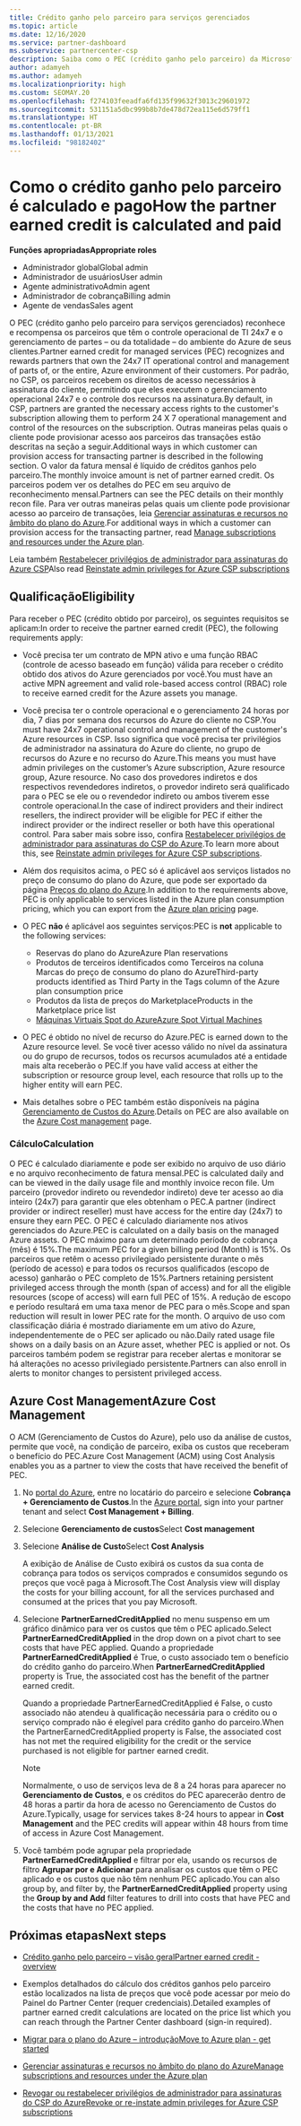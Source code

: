 ```yaml
---
title: Crédito ganho pelo parceiro para serviços gerenciados
ms.topic: article
ms.date: 12/16/2020
ms.service: partner-dashboard
ms.subservice: partnercenter-csp
description: Saiba como o PEC (crédito ganho pelo parceiro) da Microsoft para serviços gerenciados é calculado e pago, além de como garantir que você esteja qualificado.
author: adamyeh
ms.author: adamyeh
ms.localizationpriority: high
ms.custom: SEOMAY.20
ms.openlocfilehash: f274103feeadfa6fd135f99632f3013c29601972
ms.sourcegitcommit: 531151a5dbc999b8b7de478d72ea115e6d579ff1
ms.translationtype: HT
ms.contentlocale: pt-BR
ms.lasthandoff: 01/13/2021
ms.locfileid: "98182402"
---
```

# <a name="how-the-partner-earned-credit-is-calculated-and-paid"></a><span data-ttu-id="2d786-103">Como o crédito ganho pelo parceiro é calculado e pago</span><span class="sxs-lookup"><span data-stu-id="2d786-103">How the partner earned credit is calculated and paid</span></span>

<span data-ttu-id="2d786-104">**Funções apropriadas**</span><span class="sxs-lookup"><span data-stu-id="2d786-104">**Appropriate roles**</span></span>

- <span data-ttu-id="2d786-105">Administrador global</span><span class="sxs-lookup"><span data-stu-id="2d786-105">Global admin</span></span>
- <span data-ttu-id="2d786-106">Administrador de usuários</span><span class="sxs-lookup"><span data-stu-id="2d786-106">User admin</span></span>
- <span data-ttu-id="2d786-107">Agente administrativo</span><span class="sxs-lookup"><span data-stu-id="2d786-107">Admin agent</span></span>
- <span data-ttu-id="2d786-108">Administrador de cobrança</span><span class="sxs-lookup"><span data-stu-id="2d786-108">Billing admin</span></span>
- <span data-ttu-id="2d786-109">Agente de vendas</span><span class="sxs-lookup"><span data-stu-id="2d786-109">Sales agent</span></span>

<span data-ttu-id="2d786-110">O PEC (crédito ganho pelo parceiro para serviços gerenciados) reconhece e recompensa os parceiros que têm o controle operacional de TI 24x7 e o gerenciamento de partes – ou da totalidade – do ambiente do Azure de seus clientes.</span><span class="sxs-lookup"><span data-stu-id="2d786-110">Partner earned credit for managed services (PEC) recognizes and rewards partners that own the 24x7 IT operational control and management of parts of, or the entire, Azure environment of their customers.</span></span> <span data-ttu-id="2d786-111">Por padrão, no CSP, os parceiros recebem os direitos de acesso necessários à assinatura do cliente, permitindo que eles executem o gerenciamento operacional 24x7 e o controle dos recursos na assinatura.</span><span class="sxs-lookup"><span data-stu-id="2d786-111">By default, in CSP, partners are granted the necessary access rights to the customer's subscription allowing them to perform 24 X 7 operational management and control of the resources on the subscription.</span></span> <span data-ttu-id="2d786-112">Outras maneiras pelas quais o cliente pode provisionar acesso aos parceiros das transações estão descritas na seção a seguir.</span><span class="sxs-lookup"><span data-stu-id="2d786-112">Additional ways in which customer can provision access for transacting partner is described in the following section.</span></span> <span data-ttu-id="2d786-113">O valor da fatura mensal é líquido de créditos ganhos pelo parceiro.</span><span class="sxs-lookup"><span data-stu-id="2d786-113">The monthly invoice amount is net of partner earned credit.</span></span> <span data-ttu-id="2d786-114">Os parceiros podem ver os detalhes do PEC em seu arquivo de reconhecimento mensal.</span><span class="sxs-lookup"><span data-stu-id="2d786-114">Partners can see the PEC details on their monthly recon file.</span></span> <span data-ttu-id="2d786-115">Para ver outras maneiras pelas quais um cliente pode provisionar acesso ao parceiro de transações, leia [Gerenciar assinaturas e recursos no âmbito do plano do Azure](azure-plan-manage.md).</span><span class="sxs-lookup"><span data-stu-id="2d786-115">For additional ways in which a customer can provision access for the transacting partner, read [Manage subscriptions and resources under the Azure plan](azure-plan-manage.md).</span></span>

<span data-ttu-id="2d786-116">Leia também [Restabelecer privilégios de administrador para assinaturas do Azure CSP](revoke-reinstate-csp.md)</span><span class="sxs-lookup"><span data-stu-id="2d786-116">Also read [Reinstate admin privileges for Azure CSP subscriptions](revoke-reinstate-csp.md)</span></span>

## <a name="eligibility"></a><span data-ttu-id="2d786-117">Qualificação</span><span class="sxs-lookup"><span data-stu-id="2d786-117">Eligibility</span></span>

<span data-ttu-id="2d786-118">Para receber o PEC (crédito obtido por parceiro), os seguintes requisitos se aplicam:</span><span class="sxs-lookup"><span data-stu-id="2d786-118">In order to receive the partner earned credit (PEC), the following requirements apply:</span></span> 

- <span data-ttu-id="2d786-119">Você precisa ter um contrato de MPN ativo e uma função RBAC (controle de acesso baseado em função) válida para receber o crédito obtido dos ativos do Azure gerenciados por você.</span><span class="sxs-lookup"><span data-stu-id="2d786-119">You must have an active MPN agreement and valid role-based access control (RBAC) role to receive earned credit for the Azure assets you manage.</span></span>

- <span data-ttu-id="2d786-120">Você precisa ter o controle operacional e o gerenciamento 24 horas por dia, 7 dias por semana dos recursos do Azure do cliente no CSP.</span><span class="sxs-lookup"><span data-stu-id="2d786-120">You must have 24x7 operational control and management of the customer's Azure resources in CSP.</span></span> <span data-ttu-id="2d786-121">Isso significa que você precisa ter privilégios de administrador na assinatura do Azure do cliente, no grupo de recursos do Azure e no recurso do Azure.</span><span class="sxs-lookup"><span data-stu-id="2d786-121">This means you must have admin privileges on the customer’s Azure subscription, Azure resource group, Azure resource.</span></span> <span data-ttu-id="2d786-122">No caso dos provedores indiretos e dos respectivos revendedores indiretos, o provedor indireto será qualificado para o PEC se ele ou o revendedor indireto ou ambos tiverem esse controle operacional.</span><span class="sxs-lookup"><span data-stu-id="2d786-122">In the case of indirect providers and their indirect resellers, the indirect provider will be eligible for PEC if either the indirect provider or the indirect reseller or both have this operational control.</span></span> <span data-ttu-id="2d786-123">Para saber mais sobre isso, confira [Restabelecer privilégios de administrador para assinaturas do CSP do Azure](./revoke-reinstate-csp.md).</span><span class="sxs-lookup"><span data-stu-id="2d786-123">To learn more about this, see [Reinstate admin privileges for Azure CSP subscriptions](./revoke-reinstate-csp.md).</span></span>

- <span data-ttu-id="2d786-124">Além dos requisitos acima, o PEC só é aplicável aos serviços listados no preço de consumo do plano do Azure, que pode ser exportado da página [Preços do plano do Azure](https://partner.microsoft.com/commerce/sales).</span><span class="sxs-lookup"><span data-stu-id="2d786-124">In addition to the requirements above, PEC is only applicable to services listed in the Azure plan consumption pricing, which you can export from the [Azure plan pricing](https://partner.microsoft.com/commerce/sales) page.</span></span>

- <span data-ttu-id="2d786-125">O PEC **não** é aplicável aos seguintes serviços:</span><span class="sxs-lookup"><span data-stu-id="2d786-125">PEC is **not** applicable to the following services:</span></span>
    - <span data-ttu-id="2d786-126">Reservas do plano do Azure</span><span class="sxs-lookup"><span data-stu-id="2d786-126">Azure Plan reservations</span></span>
    - <span data-ttu-id="2d786-127">Produtos de terceiros identificados como Terceiros na coluna Marcas do preço de consumo do plano do Azure</span><span class="sxs-lookup"><span data-stu-id="2d786-127">Third-party products identified as Third Party in the Tags column of the Azure plan consumption price</span></span>
    - <span data-ttu-id="2d786-128">Produtos da lista de preços do Marketplace</span><span class="sxs-lookup"><span data-stu-id="2d786-128">Products in the Marketplace price list</span></span>
    - [<span data-ttu-id="2d786-129">Máquinas Virtuais Spot do Azure</span><span class="sxs-lookup"><span data-stu-id="2d786-129">Azure Spot Virtual Machines</span></span>](https://partner.microsoft.com/resources/collection/azure-spot-in-csp#/)

- <span data-ttu-id="2d786-130">O PEC é obtido no nível de recurso do Azure.</span><span class="sxs-lookup"><span data-stu-id="2d786-130">PEC is earned down to the Azure resource level.</span></span> <span data-ttu-id="2d786-131">Se você tiver acesso válido no nível da assinatura ou do grupo de recursos, todos os recursos acumulados até a entidade mais alta receberão o PEC.</span><span class="sxs-lookup"><span data-stu-id="2d786-131">If you have valid access at either the subscription or resource group level, each resource that rolls up to the higher entity will earn PEC.</span></span>

- <span data-ttu-id="2d786-132">Mais detalhes sobre o PEC também estão disponíveis na página [Gerenciamento de Custos do Azure](/azure/cost-management-billing/costs/get-started-partners).</span><span class="sxs-lookup"><span data-stu-id="2d786-132">Details on PEC are also available on the [Azure Cost management](/azure/cost-management-billing/costs/get-started-partners) page.</span></span>

### <a name="calculation"></a><span data-ttu-id="2d786-133">Cálculo</span><span class="sxs-lookup"><span data-stu-id="2d786-133">Calculation</span></span>

<span data-ttu-id="2d786-134">O PEC é calculado diariamente e pode ser exibido no arquivo de uso diário e no arquivo reconhecimento de fatura mensal.</span><span class="sxs-lookup"><span data-stu-id="2d786-134">PEC is calculated daily and can be viewed in the daily usage file and monthly invoice recon file.</span></span> <span data-ttu-id="2d786-135">Um parceiro (provedor indireto ou revendedor indireto) deve ter acesso ao dia inteiro (24x7) para garantir que eles obtenham o PEC.</span><span class="sxs-lookup"><span data-stu-id="2d786-135">A partner (indirect provider or indirect reseller) must have access for the entire day (24x7) to ensure they earn PEC.</span></span> <span data-ttu-id="2d786-136">O PEC é calculado diariamente nos ativos gerenciados do Azure.</span><span class="sxs-lookup"><span data-stu-id="2d786-136">PEC is calculated on a daily basis on the managed Azure assets.</span></span> <span data-ttu-id="2d786-137">O PEC máximo para um determinado período de cobrança (mês) é 15%.</span><span class="sxs-lookup"><span data-stu-id="2d786-137">The maximum PEC for a given billing period (Month) is 15%.</span></span> <span data-ttu-id="2d786-138">Os parceiros que retêm o acesso privilegiado persistente durante o mês (período de acesso) e para todos os recursos qualificados (escopo de acesso) ganharão o PEC completo de 15%.</span><span class="sxs-lookup"><span data-stu-id="2d786-138">Partners retaining persistent privileged access through the month (span of access) and for all the eligible resources (scope of access) will earn full PEC of 15%.</span></span> <span data-ttu-id="2d786-139">A redução de escopo e período resultará em uma taxa menor de PEC para o mês.</span><span class="sxs-lookup"><span data-stu-id="2d786-139">Scope and span reduction will result in lower PEC rate for the month.</span></span> <span data-ttu-id="2d786-140">O arquivo de uso com classificação diária é mostrado diariamente em um ativo do Azure, independentemente de o PEC ser aplicado ou não.</span><span class="sxs-lookup"><span data-stu-id="2d786-140">Daily rated usage file shows on a daily basis on an Azure asset, whether PEC is applied or not.</span></span> <span data-ttu-id="2d786-141">Os parceiros também podem se registrar para receber alertas e monitorar se há alterações no acesso privilegiado persistente.</span><span class="sxs-lookup"><span data-stu-id="2d786-141">Partners can also enroll in alerts to monitor changes to persistent privileged access.</span></span>

## <a name="azure-cost-management"></a><span data-ttu-id="2d786-142">Azure Cost Management</span><span class="sxs-lookup"><span data-stu-id="2d786-142">Azure Cost Management</span></span>

<span data-ttu-id="2d786-143">O ACM (Gerenciamento de Custos do Azure), pelo uso da análise de custos, permite que você, na condição de parceiro, exiba os custos que receberam o benefício do PEC.</span><span class="sxs-lookup"><span data-stu-id="2d786-143">Azure Cost Management (ACM) using Cost Analysis enables you as a partner to view the costs that have received the benefit of PEC.</span></span>  

1. <span data-ttu-id="2d786-144">No [portal do Azure](https://portal.azure.com), entre no locatário do parceiro e selecione **Cobrança + Gerenciamento de Custos**.</span><span class="sxs-lookup"><span data-stu-id="2d786-144">In the [Azure portal](https://portal.azure.com), sign into your partner tenant and select **Cost Management + Billing**.</span></span>

2. <span data-ttu-id="2d786-145">Selecione **Gerenciamento de custos**</span><span class="sxs-lookup"><span data-stu-id="2d786-145">Select **Cost management**</span></span>

3. <span data-ttu-id="2d786-146">Selecione **Análise de Custo**</span><span class="sxs-lookup"><span data-stu-id="2d786-146">Select **Cost Analysis**</span></span>

   <span data-ttu-id="2d786-147">A exibição de Análise de Custo exibirá os custos da sua conta de cobrança para todos os serviços comprados e consumidos segundo os preços que você paga à Microsoft.</span><span class="sxs-lookup"><span data-stu-id="2d786-147">The Cost Analysis view will display the costs for your billing account, for all the services purchased and consumed at the prices that you pay Microsoft.</span></span>

4. <span data-ttu-id="2d786-148">Selecione **PartnerEarnedCreditApplied** no menu suspenso em um gráfico dinâmico para ver os custos que têm o PEC aplicado.</span><span class="sxs-lookup"><span data-stu-id="2d786-148">Select **PartnerEarnedCreditApplied** in the drop down on a pivot chart to see costs that have PEC applied.</span></span> <span data-ttu-id="2d786-149">Quando a propriedade **PartnerEarnedCreditApplied** é True, o custo associado tem o benefício do crédito ganho do parceiro.</span><span class="sxs-lookup"><span data-stu-id="2d786-149">When **PartnerEarnedCreditApplied** property is True, the associated cost has the benefit of the partner earned credit.</span></span> 

   <span data-ttu-id="2d786-150">Quando a propriedade PartnerEarnedCreditApplied é False, o custo associado não atendeu à qualificação necessária para o crédito ou o serviço comprado não é elegível para crédito ganho do parceiro.</span><span class="sxs-lookup"><span data-stu-id="2d786-150">When the PartnerEarnedCreditApplied property is False, the associated cost has not met the required eligibility for the credit or the service purchased is not eligible for partner earned credit.</span></span>

   >[!NOTE] 
   ><span data-ttu-id="2d786-151">Normalmente, o uso de serviços leva de 8 a 24 horas para aparecer no **Gerenciamento de Custos**, e os créditos do PEC aparecerão dentro de 48 horas a partir da hora de acesso no Gerenciamento de Custos do Azure.</span><span class="sxs-lookup"><span data-stu-id="2d786-151">Typically, usage for services takes 8-24 hours to appear in **Cost Management** and the PEC credits will appear within 48 hours from time of access in Azure Cost Management.</span></span>

5. <span data-ttu-id="2d786-152">Você também pode agrupar pela propriedade **PartnerEarnedCreditApplied** e filtrar por ela, usando os recursos de filtro **Agrupar por e Adicionar** para analisar os custos que têm o PEC aplicado e os custos que não têm nenhum PEC aplicado.</span><span class="sxs-lookup"><span data-stu-id="2d786-152">You can also group by, and filter by, the **PartnerEarnedCreditApplied** property using the **Group by and Add** filter features to drill into costs that have PEC and the costs that have no PEC applied.</span></span>

## <a name="next-steps"></a><span data-ttu-id="2d786-153">Próximas etapas</span><span class="sxs-lookup"><span data-stu-id="2d786-153">Next steps</span></span>

- [<span data-ttu-id="2d786-154">Crédito ganho pelo parceiro – visão geral</span><span class="sxs-lookup"><span data-stu-id="2d786-154">Partner earned credit - overview</span></span>](partner-earned-credit.md)

- <span data-ttu-id="2d786-155">Exemplos detalhados do cálculo dos créditos ganhos pelo parceiro estão localizados na lista de preços que você pode acessar por meio do Painel do Partner Center (requer credenciais).</span><span class="sxs-lookup"><span data-stu-id="2d786-155">Detailed examples of partner earned credit calculations are located on the price list which you can reach through the Partner Center dashboard (sign-in required).</span></span>

- [<span data-ttu-id="2d786-156">Migrar para o plano do Azure – introdução</span><span class="sxs-lookup"><span data-stu-id="2d786-156">Move to Azure plan - get started</span></span>](azure-plan-get-started.md)

- [<span data-ttu-id="2d786-157">Gerenciar assinaturas e recursos no âmbito do plano do Azure</span><span class="sxs-lookup"><span data-stu-id="2d786-157">Manage subscriptions and resources under the Azure plan</span></span>](azure-plan-manage.md)

- [<span data-ttu-id="2d786-158">Revogar ou restabelecer privilégios de administrador para assinaturas do CSP do Azure</span><span class="sxs-lookup"><span data-stu-id="2d786-158">Revoke or re-instate admin privileges for Azure CSP subscriptions</span></span>](revoke-reinstate-csp.md)